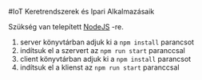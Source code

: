 #IoT Keretrendszerek és Ipari Alkalmazásaik

Szükség van telepített [NodeJS](https://nodejs.org/en/download/) -re.

1. server könyvtárban adjuk ki a `npm install` parancsot  
2. indítsuk el a szervert az `npm run start` paranccsal   
2. client könyvtárban adjuk ki a `npm install` parancsot
4. indítsuk el a klienst az `npm run start` paranccsal

